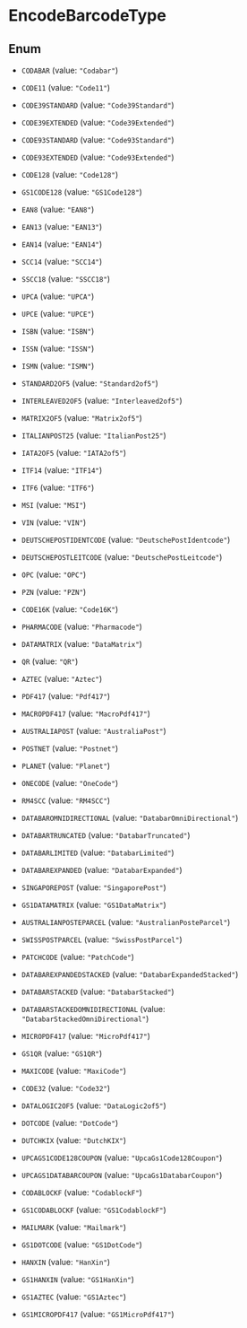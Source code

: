 
# EncodeBarcodeType

## Enum


* `CODABAR` (value: `"Codabar"`)

* `CODE11` (value: `"Code11"`)

* `CODE39STANDARD` (value: `"Code39Standard"`)

* `CODE39EXTENDED` (value: `"Code39Extended"`)

* `CODE93STANDARD` (value: `"Code93Standard"`)

* `CODE93EXTENDED` (value: `"Code93Extended"`)

* `CODE128` (value: `"Code128"`)

* `GS1CODE128` (value: `"GS1Code128"`)

* `EAN8` (value: `"EAN8"`)

* `EAN13` (value: `"EAN13"`)

* `EAN14` (value: `"EAN14"`)

* `SCC14` (value: `"SCC14"`)

* `SSCC18` (value: `"SSCC18"`)

* `UPCA` (value: `"UPCA"`)

* `UPCE` (value: `"UPCE"`)

* `ISBN` (value: `"ISBN"`)

* `ISSN` (value: `"ISSN"`)

* `ISMN` (value: `"ISMN"`)

* `STANDARD2OF5` (value: `"Standard2of5"`)

* `INTERLEAVED2OF5` (value: `"Interleaved2of5"`)

* `MATRIX2OF5` (value: `"Matrix2of5"`)

* `ITALIANPOST25` (value: `"ItalianPost25"`)

* `IATA2OF5` (value: `"IATA2of5"`)

* `ITF14` (value: `"ITF14"`)

* `ITF6` (value: `"ITF6"`)

* `MSI` (value: `"MSI"`)

* `VIN` (value: `"VIN"`)

* `DEUTSCHEPOSTIDENTCODE` (value: `"DeutschePostIdentcode"`)

* `DEUTSCHEPOSTLEITCODE` (value: `"DeutschePostLeitcode"`)

* `OPC` (value: `"OPC"`)

* `PZN` (value: `"PZN"`)

* `CODE16K` (value: `"Code16K"`)

* `PHARMACODE` (value: `"Pharmacode"`)

* `DATAMATRIX` (value: `"DataMatrix"`)

* `QR` (value: `"QR"`)

* `AZTEC` (value: `"Aztec"`)

* `PDF417` (value: `"Pdf417"`)

* `MACROPDF417` (value: `"MacroPdf417"`)

* `AUSTRALIAPOST` (value: `"AustraliaPost"`)

* `POSTNET` (value: `"Postnet"`)

* `PLANET` (value: `"Planet"`)

* `ONECODE` (value: `"OneCode"`)

* `RM4SCC` (value: `"RM4SCC"`)

* `DATABAROMNIDIRECTIONAL` (value: `"DatabarOmniDirectional"`)

* `DATABARTRUNCATED` (value: `"DatabarTruncated"`)

* `DATABARLIMITED` (value: `"DatabarLimited"`)

* `DATABAREXPANDED` (value: `"DatabarExpanded"`)

* `SINGAPOREPOST` (value: `"SingaporePost"`)

* `GS1DATAMATRIX` (value: `"GS1DataMatrix"`)

* `AUSTRALIANPOSTEPARCEL` (value: `"AustralianPosteParcel"`)

* `SWISSPOSTPARCEL` (value: `"SwissPostParcel"`)

* `PATCHCODE` (value: `"PatchCode"`)

* `DATABAREXPANDEDSTACKED` (value: `"DatabarExpandedStacked"`)

* `DATABARSTACKED` (value: `"DatabarStacked"`)

* `DATABARSTACKEDOMNIDIRECTIONAL` (value: `"DatabarStackedOmniDirectional"`)

* `MICROPDF417` (value: `"MicroPdf417"`)

* `GS1QR` (value: `"GS1QR"`)

* `MAXICODE` (value: `"MaxiCode"`)

* `CODE32` (value: `"Code32"`)

* `DATALOGIC2OF5` (value: `"DataLogic2of5"`)

* `DOTCODE` (value: `"DotCode"`)

* `DUTCHKIX` (value: `"DutchKIX"`)

* `UPCAGS1CODE128COUPON` (value: `"UpcaGs1Code128Coupon"`)

* `UPCAGS1DATABARCOUPON` (value: `"UpcaGs1DatabarCoupon"`)

* `CODABLOCKF` (value: `"CodablockF"`)

* `GS1CODABLOCKF` (value: `"GS1CodablockF"`)

* `MAILMARK` (value: `"Mailmark"`)

* `GS1DOTCODE` (value: `"GS1DotCode"`)

* `HANXIN` (value: `"HanXin"`)

* `GS1HANXIN` (value: `"GS1HanXin"`)

* `GS1AZTEC` (value: `"GS1Aztec"`)

* `GS1MICROPDF417` (value: `"GS1MicroPdf417"`)




